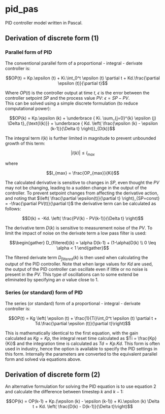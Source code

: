 # pid_pas
PID controller model written in Pascal.  

## Derivation of discrete form (1)
### Parallel form of PID
The conventional parallel form of a proportional - integral - derivate controller is:
```math
OP(t) = Kp.\epsilon (t) + Ki.\int_0^t \epsilon (t) \partial t + Kd.\frac{\partial \epsilon (t)}{\partial t}
```
Where $OP(t)$ is the controller output at time $t$, $\epsilon$ is the error between the controller setpoint $SP$ and the process value $PV$: $\epsilon = SP - PV$.  
This can be solved using a simple discrete formulation (to reduce computational power):

```math
OP(k) = Kp.\epsilon (k) + \underbrace { Ki. \sum_{j=0}^{k} \epsilon (j) \Delta t}_{\text{I(k)}} + \underbrace { Kd. \left( \frac{\epsilon (k) - \epsilon (k-1)}{\Delta t} \right)}_{D(k)}
```
The integral term $I(k)$ is further limited in magnitude to prevent unbounded growth of this term:
```math
\big| I(k) \big| \leq I_{max}
```
where
```math
I_{max} = \frac{OP_{max}}{Ki}
```
The calculated derivative is sensitive to changes in $SP$, even thought the $PV$ may not be changing, leading to a sudden change in the output of the controller. To prevent setpoint changes from affecting the derivative action, and noting that $\left( \frac{\partial \epsilon(t)}{\partial t} \right)_{SP=const} = -\frac{\partial PV(t)}{\partial t}$ the derivative term can be  calculated as follows:
```math
D(k) = -Kd. \left( \frac{PV(k) - PV(k-1)}{\Delta t} \right)
```

The derivative term $D(k)$ is sensitive to measurement noise of the $PV$. To limit the impact of noise on the derivate term a low pass filter is used:
```math
\begin{gather}
D_{filtered}(k) = \alpha D(k-1) + (1-\alpha)D(k) \\
0 \leq \alpha < 1 
\end{gather}
```
The filtered derivate term $D_{filtered}(k)$ is then used when calculating the output of the PID controller.  Note that when large values for $Kd$ are used, the output of the PID controller can oscillate even if little or no noise is present in the $PV$. This type of oscillations can to some extend be  eliminated by specifying an $\alpha$ value close to 1.
  
### Series (or standard) form of PID
The series (or standard) form of a proportional - integral - derivate controller is:
```math
OP(t) = Kg \left( \epsilon (t) + \frac{1}{Ti}\int_0^t \epsilon (t) \partial t + Td.\frac{\partial \epsilon (t)}{\partial t}\right)
```
This is mathematically identical to the first equation, with the gain calculated as $Kg = Kp$, the integral reset time calculated as $Ti = \frac{Kp}{Ki}$ and the integration time is calculated as $Td = Kp.Kd$.  This form is often used in industry, hence the option is available to specify the PID settings in this form.  Internally the parameters are converted to the equivalent parallel form and solved via equations above.

## Derivation of discrete form (2)
An alternative formulation for solving the PID equation is to use equation 2 and calculate the difference between timestep $k$ and $k-1$:
```math
OP(k) = OP(k-1) + Kp.(\epsilon (k) - \epsilon (k-1)) + Ki.\epsilon (k) \Delta t + Kd. \left( \frac{D(k) - D(k-1)}{\Delta t}\right)
```

